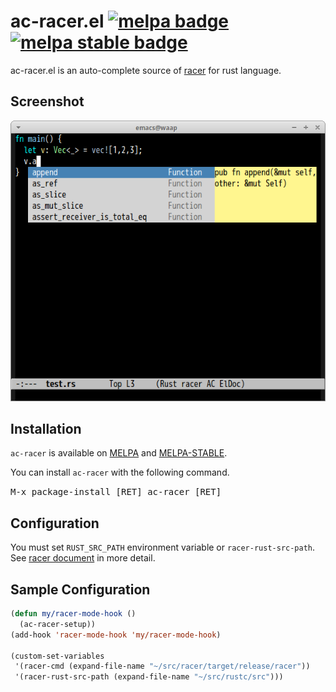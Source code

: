 # ac-racer.el [![melpa badge][melpa-badge]][melpa-link] [![melpa stable badge][melpa-stable-badge]][melpa-stable-link]

ac-racer.el is an auto-complete source of [racer](https://github.com/phildawes/racer) for rust language.


## Screenshot

![ac-racer](image/ac-racer.png)


## Installation

`ac-racer` is available on [MELPA](https://melpa.org) and [MELPA-STABLE](https://stable.melpa.org).

You can install `ac-racer` with the following command.

<kbd>M-x package-install [RET] ac-racer [RET]</kbd>


## Configuration

You must set `RUST_SRC_PATH` environment variable or `racer-rust-src-path`.
See [racer document](https://github.com/phildawes/racer#emacs-integration) in more detail.


## Sample Configuration

```lisp
(defun my/racer-mode-hook ()
  (ac-racer-setup))
(add-hook 'racer-mode-hook 'my/racer-mode-hook)

(custom-set-variables
 '(racer-cmd (expand-file-name "~/src/racer/target/release/racer"))
 '(racer-rust-src-path (expand-file-name "~/src/rustc/src")))
```

[melpa-link]: http://melpa.org/#/ac-racer
[melpa-stable-link]: http://stable.melpa.org/#/ac-racer
[melpa-badge]: http://melpa.org/packages/ac-racer-badge.svg
[melpa-stable-badge]: http://stable.melpa.org/packages/ac-racer-badge.svg
